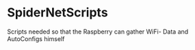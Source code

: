 # SpiderNetScripts
Scripts needed so that the Raspberry can gather WiFi- Data and AutoConfigs himself
